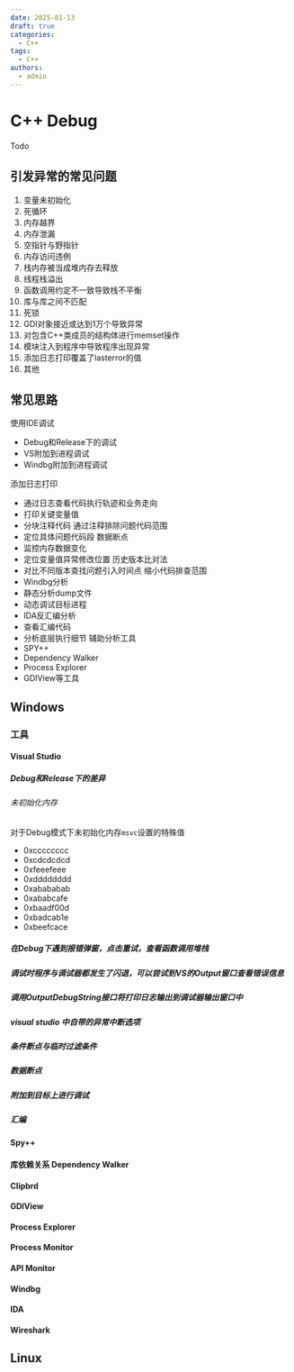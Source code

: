 ```yaml
---
date: 2025-01-13
draft: true
categories:
  - C++
tags:
  - C++
authors:
  - admin
---
```


# C++ Debug

Todo

<!-- more -->

## 引发异常的常见问题

1. 变量未初始化
2. 死循环
3. 内存越界
4. 内存泄漏
5. 空指针与野指针
6. 内存访问违例
7. 栈内存被当成堆内存去释放
8. 线程栈溢出
9. 函数调用约定不一致导致栈不平衡
10. 库与库之间不匹配
11. 死锁
12. GDI对象接近或达到1万个导致异常
13. 对包含C++类成员的结构体进行memset操作
14. 模块注入到程序中导致程序出现异常
15. 添加日志打印覆盖了lasterror的值
16. 其他

## 常见思路

使用IDE调试
- Debug和Release下的调试
- VS附加到进程调试
- Windbg附加到进程调试

添加日志打印
- 通过日志查看代码执行轨迹和业务走向
- 打印关键变量值
- 分块注释代码
通过注释排除问题代码范围
- 定位具体问题代码段
数据断点
- 监控内存数据变化
- 定位变量值异常修改位置
历史版本比对法
- 对比不同版本查找问题引入时间点
缩小代码排查范围
- Windbg分析
- 静态分析dump文件
- 动态调试目标进程
- IDA反汇编分析
- 查看汇编代码
- 分析底层执行细节
辅助分析工具
- SPY++
- Dependency Walker
- Process Explorer
- GDIView等工具

## Windows

### 工具

#### Visual Studio

##### Debug和Release下的差异

###### 未初始化内存

对于Debug模式下未初始化内存`msvc`设置的特殊值

- 0xcccccccc
- 0xcdcdcdcd
- 0xfeeefeee
- 0xdddddddd
- 0xabababab
- 0xababcafe
- 0xbaadf00d
- 0xbadcab1e
- 0xbeefcace

##### 在Debug下遇到报错弹窗，点击重试，查看函数调用堆栈

##### 调试时程序与调试器都发生了闪退，可以尝试到VS的Output窗口查看错误信息

##### 调用OutputDebugString接口将打印日志输出到调试器输出窗口中

##### visual studio 中自带的异常中断选项

##### 条件断点与临时过滤条件

##### 数据断点

##### 附加到目标上进行调试

##### 汇编

#### Spy++

#### 库依赖关系 Dependency Walker

#### Clipbrd

#### GDIView

#### Process Explorer

#### Process Monitor

#### API Monitor

#### Windbg



#### IDA

#### Wireshark

## Linux



